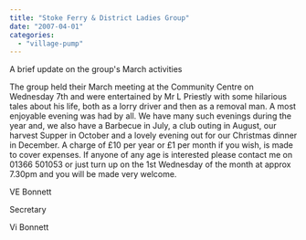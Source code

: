 ```yaml
---
title: "Stoke Ferry & District Ladies Group"
date: "2007-04-01"
categories: 
  - "village-pump"
---
```


A brief update on the group's March activities

The group held their March meeting at the Community Centre on Wednesday 7th and were entertained by Mr L Priestly with some hilarious tales about his life, both as a lorry driver and then as a removal man. A most enjoyable evening was had by all. We have many such evenings during the year and, we also have a Barbecue in July, a club outing in August, our harvest Supper in October and a lovely evening out for our Christmas dinner in December. A charge of £10 per year or £1 per month if you wish, is made to cover expenses. If anyone of any age is interested please contact me on 01366 501053 or just turn up on the 1st Wednesday of the month at approx 7.30pm and you will be made very welcome.

VE Bonnett

Secretary

Vi Bonnett
